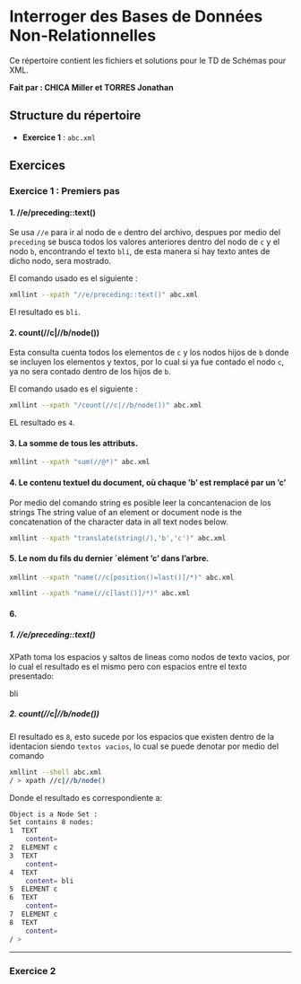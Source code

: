 # Interroger des Bases de Données Non-Relationnelles

Ce répertoire contient les fichiers et solutions pour le TD de Schémas pour XML.

**Fait par : CHICA Miller et TORRES Jonathan**


## Structure du répertoire

- **Exercice 1** : `abc.xml`

## Exercices

### Exercice 1 : Premiers pas

#### 1. //e/preceding::text()
Se usa `//e` para ir al nodo de `e` dentro del archivo, despues por medio del `preceding` se busca todos los valores anteriores dentro del nodo de `c` y el nodo `b`, encontrando el texto `bli`, de esta manera si hay texto antes de dicho nodo, sera mostrado.

El comando usado es el siguiente :

```bash
xmllint --xpath "//e/preceding::text()" abc.xml
```

El resultado es `bli`.

#### 2. count(//c|//b/node())
Esta consulta cuenta todos los elementos de `c` y los nodos hijos de `b` donde se incluyen los elementos y textos, por lo cual si ya fue contado el nodo `c`, ya no sera contado dentro de los hijos de `b`.

El comando usado es el siguiente :

```bash
xmllint --xpath "/count(//c|//b/node())" abc.xml
```

EL resultado es `4`.

#### 3. La somme de tous les attributs.

```bash
xmllint --xpath "sum(//@*)" abc.xml
```

#### 4. Le contenu textuel du document, où chaque ’b’ est remplacé par un ’c’
Por medio del comando string es posible leer la concantenacion de los strings The string value of an element or document node is the concatenation of
the character data in all text nodes below.

```bash
xmllint --xpath "translate(string(/),'b','c')" abc.xml
```

#### 5. Le nom du fils du dernier ´elément ’c’ dans l’arbre.

```bash
xmllint --xpath "name(//c[position()=last()]/*)" abc.xml
```

```bash
xmllint --xpath "name(//c[last()]/*)" abc.xml
```
#### 6. 

##### 1. //e/preceding::text()
XPath toma los espacios y saltos de lineas como nodos de texto vacios, por lo cual el resultado es el mismo pero con espacios entre el texto presentado:
 

  

 

 

  bli
  

  


  
##### 2. count(//c|//b/node())
El resultado es `8`, esto sucede por los espacios que existen dentro de la identacion siendo `textos vacios`, lo cual se puede denotar por medio del comando

```bash
xmllint --shell abc.xml 
/ > xpath //c|//b/node()
```

Donde el resultado es correspondiente a:
```bash
Object is a Node Set :
Set contains 8 nodes:
1  TEXT
    content= 
2  ELEMENT c
3  TEXT
    content= 
4  TEXT
    content= bli 
5  ELEMENT c
6  TEXT
    content= 
7  ELEMENT c
8  TEXT
    content= 
/ > 
```

---


### Exercice 2
